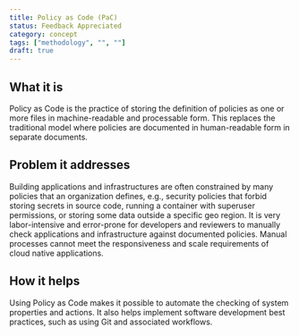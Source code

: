 ```yaml
---
title: Policy as Code (PaC)
status: Feedback Appreciated
category: concept
tags: ["methodology", "", ""]
draft: true
---
```


## What it is

Policy as Code is the practice of storing the definition of policies as one or more files in machine-readable and processable form. 
This replaces the traditional model where policies are documented in human-readable form in separate documents.

## Problem it addresses

Building applications and infrastructures are often constrained by many policies that an organization defines, e.g., security policies that forbid storing secrets in source code, running a container with superuser permissions, or storing some data outside a specific geo region.
It is very labor-intensive and error-prone for developers and reviewers to manually check applications and infrastructure against documented policies. 
Manual processes cannot meet the responsiveness and scale requirements of cloud native applications.

## How it helps

Using Policy as Code makes it possible to automate the checking of system properties and actions.
It also helps implement software development best practices, such as using Git and associated workflows.
